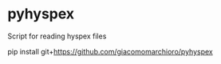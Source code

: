 # pyhyspex
Script for reading hyspex files


pip install git+https://github.com/giacomomarchioro/pyhyspex